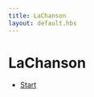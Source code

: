 ```yaml
---
title: LaChanson
layout: default.hbs
---
```


# LaChanson

* [Start](dorfeingang/index?action=continue)

